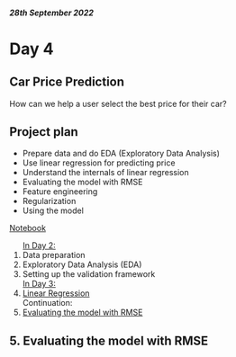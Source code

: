 #### *28th September 2022*
# Day 4


## **Car Price Prediction**
How can we help a user select the best price for their car?

## Project plan
- Prepare data and do EDA (Exploratory Data Analysis)
- Use linear regression for predicting price
- Understand the internals of linear regression
- Evaluating the model with RMSE
- Feature engineering
- Regularization
- Using the model

<a href="https://github.com/SohailaDiab/365-Days-of-AI/blob/main/Week-1/CarPricePrediction.ipynb">Notebook</a>

<ol>
  <a href="https://github.com/SohailaDiab/365-Days-of-AI/blob/main/Week-1/Day-2/Day-2.md">In Day 2:</a>
    <li>Data preparation</li>
    <li>Exploratory Data Analysis (EDA)</li>
    <li>Setting up the validation framework</li>
  <a href="https://github.com/SohailaDiab/365-Days-of-AI/blob/main/Week-1/Day-3/Day-3.md">In Day 3:</a>
  <li><a href="#4-linear-regression">Linear Regression</a></li>
  Continuation:
  <li><a href="#5-evaluating-the-model-with-rmse">Evaluating the model with RMSE</a></li>
</ol>

## 5. Evaluating the model with RMSE
